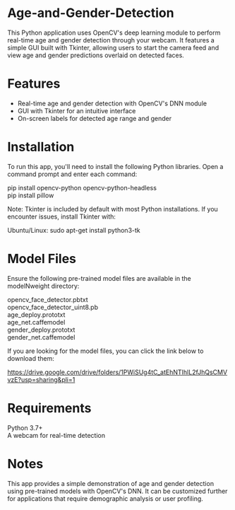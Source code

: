# Age-and-Gender-Detection

This Python application uses OpenCV's deep learning module to perform real-time age and gender detection through your webcam.   It features a simple GUI built with Tkinter, allowing users to start the camera feed and view age and gender predictions overlaid on detected faces.

# Features

* Real-time age and gender detection with OpenCV's DNN module
* GUI with Tkinter for an intuitive interface
* On-screen labels for detected age range and gender

# Installation
To run this app, you'll need to install the following Python libraries. Open a command prompt and enter each command:

pip install opencv-python opencv-python-headless  
pip install pillow  


Note: Tkinter is included by default with most Python installations. If you encounter issues, install Tkinter with:  

Ubuntu/Linux: sudo apt-get install python3-tk  

# Model Files
Ensure the following pre-trained model files are available in the modelNweight directory:

opencv_face_detector.pbtxt  
opencv_face_detector_uint8.pb  
age_deploy.prototxt  
age_net.caffemodel  
gender_deploy.prototxt  
gender_net.caffemodel  

If you are looking for the model files, you can click the link below to download them:  

https://drive.google.com/drive/folders/1PWiSUg4tC_atEhNTIhlL2fJhQsCMVvzE?usp=sharing&pli=1  



# Requirements
Python 3.7+   
A webcam for real-time detection  

# Notes
This app provides a simple demonstration of age and gender detection using pre-trained models with OpenCV's DNN.   It can be customized further for applications that require demographic analysis or user profiling.  


